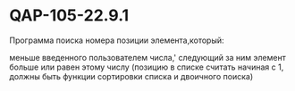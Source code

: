 # QAP-105-22.9.1
Программа поиска номера позиции элемента,который:

меньше введенного пользователем числа,'
следующий за ним элемент больше или равен этому числу
(позицию в списке считать начиная с 1, должны быть функции сортировки списка и двоичного поиска)
